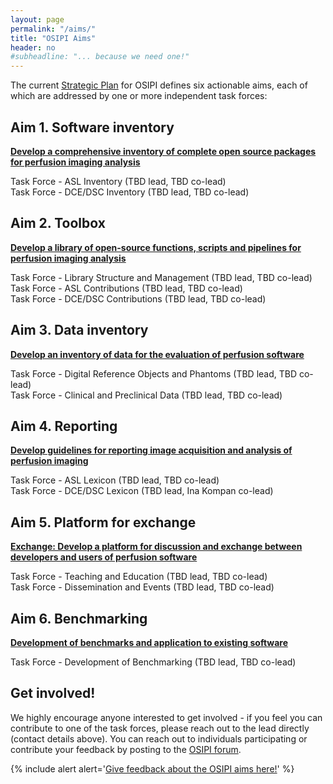 ```yaml
---
layout: page
permalink: "/aims/"
title: "OSIPI Aims"
header: no
#subheadline: "... because we need one!"
---
```


The current [Strategic Plan](https://drive.google.com/file/d/14XZYB59W2rn5NIMBKEwdzht23WLa3zzN/view) for OSIPI defines six actionable aims, each of which are addressed by one or more independent task forces:


**Aim 1. Software inventory**
-----------------------------

[**Develop a comprehensive inventory of complete open source packages for perfusion imaging analysis**](/aims/software-inventory/) 

   Task Force - ASL Inventory (TBD lead, TBD co-lead)<br/>
   Task Force - DCE/DSC Inventory (TBD lead, TBD co-lead)
   

**Aim 2. Toolbox**
------------------

[**Develop a library of open-source functions, scripts and pipelines for perfusion imaging analysis**](/aims/toolbox/)

   Task Force - Library Structure and Management (TBD lead, TBD co-lead)<br/>
   Task Force - ASL Contributions (TBD lead, TBD co-lead)<br/>
   Task Force - DCE/DSC Contributions (TBD lead, TBD co-lead)
   

**Aim 3. Data inventory**
-------------------------

[**Develop an inventory of data for the evaluation of perfusion software**](/aims/data-inventory/) 

   Task Force - Digital Reference Objects and Phantoms (TBD lead, TBD co-lead)<br/>
   Task Force - Clinical and Preclinical Data (TBD lead, TBD co-lead)
   

**Aim 4. Reporting**
--------------------

[**Develop guidelines for reporting image acquisition and analysis of perfusion imaging**](/aims/reporting-guidelines/) 

   Task Force - ASL Lexicon (TBD lead, TBD co-lead)<br/>
   Task Force - DCE/DSC Lexicon (TBD lead, Ina Kompan co-lead)


**Aim 5. Platform for exchange**
--------------------------------

[**Exchange: Develop a platform for discussion and exchange between developers and users of perfusion software**](/aims/exchange/) 

   Task Force - Teaching and Education (TBD lead, TBD co-lead)<br/>
   Task Force - Dissemination and Events (TBD lead, TBD co-lead)


**Aim 6. Benchmarking**
-----------------------

[**Development of benchmarks and application to existing software**](/aims/benchmarking/)

   Task Force - Development of Benchmarking (TBD lead, TBD co-lead)<br/>


**Get involved!**
-----------------

We highly encourage anyone interested to get involved - if you feel you can contribute to one of the task forces, please reach out to the lead directly (contact details above). You can reach out to individuals participating or contribute your feedback by posting to the [OSIPI forum](https://groups.google.com/forum/#!forum/open-source-initiative-for-perfusion-imaging).

{% include alert alert='<a href="https://docs.google.com/document/d/10OhbXTRGPuToYLy-cFof9TreX0DS_yhs_8wJeIw5SIU/edit">Give feedback about the OSIPI aims here!</a>' %}
